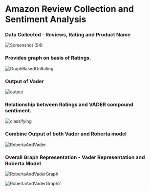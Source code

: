 <h1>Amazon Review Collection and Sentiment Analysis</h2>

<h3>Data Collected - Reviews, Rating and Product Name</h3>

![Screenshot (94)](https://github.com/nitupandel987/Amazon-Reviews/assets/76653397/5e554a79-c0b3-4695-9d24-16ac4a048f3f)



<h3>Provides graph on basis of Ratings.</h3>

![GraphBasedOnRating](https://github.com/nitupandel987/Amazon-Reviews/assets/76653397/28bbc3dc-19f1-4ced-812f-f6d51792e7ad)

<h3>Output of Vader</h3>

![output](https://github.com/nitupandel987/Amazon-Reviews/assets/76653397/8090a512-a468-42c9-8865-1e0d4710f564)

<h3>Relationship between Ratings and VADER compound sentiment.</h3>

![classifying](https://github.com/nitupandel987/Amazon-Reviews/assets/76653397/5cddab03-cf76-46b7-9fe6-d7d808b01e12)

<h3>Combine Output of both Vader and Roberta model</h3>

![RobertaAndVader](https://github.com/nitupandel987/Amazon-Reviews/assets/76653397/caac1b73-e764-4098-9a3d-d90c9b2712fd)



<h3>Overall Graph Representation - Vader Representation and Roberta Model</h3>

![RobertaAndVaderGraph](https://github.com/nitupandel987/Amazon-Reviews/assets/76653397/950eac35-830c-49c5-939a-5ccb6a44e681)

![RobertaAndVaderGraph2](https://github.com/nitupandel987/Amazon-Reviews/assets/76653397/44b01b0c-e419-4e87-9357-839905f76a45)
